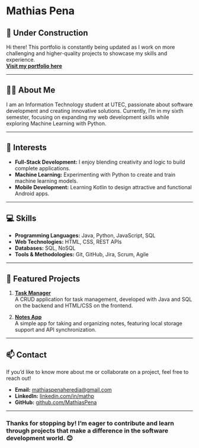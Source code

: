 # **Mathias Pena**    

## 🚧 **Under Construction**  
Hi there! This portfolio is constantly being updated as I work on more challenging and higher-quality projects to showcase my skills and experience.  
[**Visit my portfolio here**](https://mathiaspena.github.io/Portfolio/)  
    
--- 
   
## 👨‍💻 **About Me**  
I am an Information Technology student at UTEC, passionate about software development and creating innovative solutions. Currently, I’m in my sixth semester, focusing on expanding my web development skills while exploring Machine Learning with Python.  

---

## 🌱 **Interests**  
- **Full-Stack Development:** I enjoy blending creativity and logic to build complete applications.  
- **Machine Learning:** Experimenting with Python to create and train machine learning models.  
- **Mobile Development:** Learning Kotlin to design attractive and functional Android apps.  

---

## 💻 **Skills**  
- **Programming Languages:** Java, Python, JavaScript, SQL  
- **Web Technologies:** HTML, CSS, REST APIs  
- **Databases:** SQL, NoSQL  
- **Tools & Methodologies:** Git, GitHub, Jira, Scrum, Agile  

---

## 🚀 **Featured Projects**  
1. **[Task Manager](https://github.com/MathiasPena/proyecto1)**  
   A CRUD application for task management, developed with Java and SQL on the backend and HTML/CSS on the frontend.  

2. **[Notes App](https://github.com/MathiasPena/proyecto2)**  
   A simple app for taking and organizing notes, featuring local storage support and API synchronization.  

---

## 📫 **Contact**  
If you’d like to know more about me or collaborate on a project, feel free to reach out!  
- **Email:** [mathiaspenaheredia@gmail.com](mailto:mathiaspenaheredia@gmail.com)  
- **LinkedIn:** [linkedin.com/in/mathp](https://linkedin.com/in/mathp/)  
- **GitHub:** [github.com/MathiasPena](https://github.com/MathiasPena)  

---

### Thanks for stopping by! I’m eager to contribute and learn through projects that make a difference in the software development world. 😊
